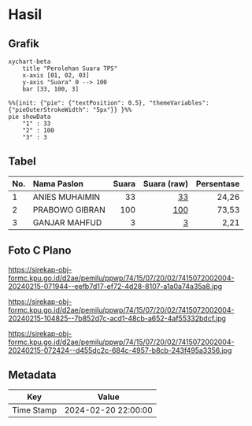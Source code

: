 # Hasil

## Grafik

```mermaid
xychart-beta
    title "Perolehan Suara TPS"
    x-axis [01, 02, 03]
    y-axis "Suara" 0 --> 100
    bar [33, 100, 3]
```

```mermaid
%%{init: {"pie": {"textPosition": 0.5}, "themeVariables": {"pieOuterStrokeWidth": "5px"}} }%%
pie showData
    "1" : 33
    "2" : 100
    "3" : 3
```

## Tabel

| No. | Nama Paslon    | Suara | Suara (raw) | Persentase |
|:--- |:-------------- | -----:| -----------:| ----------:|
| 1   | ANIES MUHAIMIN | 33    | [33][p-1]   | 24,26      |
| 2   | PRABOWO GIBRAN | 100   | [100][p-2]  | 73,53      |
| 3   | GANJAR MAHFUD  | 3     | [3][p-3]    | 2,21       |


[p-1]: https://github.com/gigit-pemilu/pemilu-2024-74-sulawesi-tenggara/blob/main/pilpres/hitung-suara/sub/74-sulawesi-tenggara/sub/15-buton-selatan/sub/07-kadatua/sub/2002-kaofe/sub/004-tps/sub/paslon-1.txt
[p-2]: https://github.com/gigit-pemilu/pemilu-2024-74-sulawesi-tenggara/blob/main/pilpres/hitung-suara/sub/74-sulawesi-tenggara/sub/15-buton-selatan/sub/07-kadatua/sub/2002-kaofe/sub/004-tps/sub/paslon-2.txt
[p-3]: https://github.com/gigit-pemilu/pemilu-2024-74-sulawesi-tenggara/blob/main/pilpres/hitung-suara/sub/74-sulawesi-tenggara/sub/15-buton-selatan/sub/07-kadatua/sub/2002-kaofe/sub/004-tps/sub/paslon-3.txt

## Foto C Plano

https://sirekap-obj-formc.kpu.go.id/d2ae/pemilu/ppwp/74/15/07/20/02/7415072002004-20240215-071944--eefb7d17-ef72-4d28-8107-a1a0a74a35a8.jpg

https://sirekap-obj-formc.kpu.go.id/d2ae/pemilu/ppwp/74/15/07/20/02/7415072002004-20240215-104825--7b852d7c-acd1-48cb-a652-4af55332bdcf.jpg

https://sirekap-obj-formc.kpu.go.id/d2ae/pemilu/ppwp/74/15/07/20/02/7415072002004-20240215-072424--d455dc2c-684c-4957-b8cb-243f495a3356.jpg


## Metadata

| Key        | Value               |
| ---------- | ------------------- |
| Time Stamp | 2024-02-20 22:00:00 |



